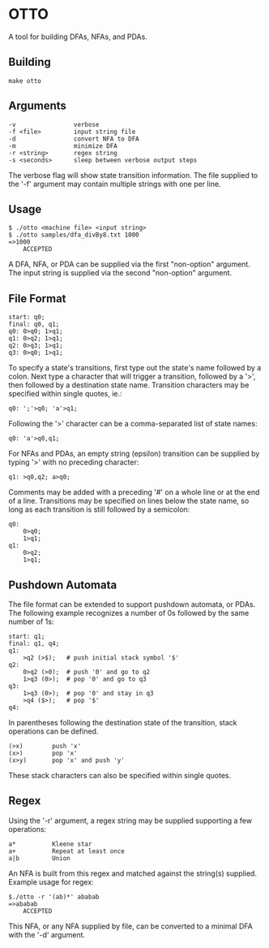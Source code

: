 # OTTO

A tool for building DFAs, NFAs,
and PDAs.

## Building
```
make otto
```

## Arguments
```
-v                verbose
-f <file>         input string file
-d                convert NFA to DFA
-m                minimize DFA
-r <string>       regex string
-s <seconds>      sleep between verbose output steps
```
The verbose flag will show state transition
information. The file supplied to the '-f' 
argument may contain multiple strings with 
one per line.

## Usage
```
$ ./otto <machine file> <input string>
$ ./otto samples/dfa_divBy8.txt 1000
=>1000
	ACCEPTED
```
A DFA, NFA, or PDA can be supplied via the first
"non-option" argument. The input string is
supplied via the second "non-option" argument.

## File Format
```
start: q0;
final: q0, q1;
q0: 0>q0; 1>q1;
q1: 0>q2; 1>q1;
q2: 0>q3; 1>q1;
q3: 0>q0; 1>q1;
```
To specify a state's transitions, first type out
the state's name followed by a colon. Next type a
character that will trigger a transition, followed
by a '>', then followed by a destination state name. 
Transition characters may be specified within single 
quotes, ie.:

```
q0: ';'>q0; 'a'>q1;
```
Following the '>' character can be a comma-separated
list of state names:
```
q0: 'a'>q0,q1;
```
For NFAs and PDAs, an empty string (epsilon) transition
can be supplied by typing '>' with no preceding character:
```
q1: >q0,q2; a>q0;
```
Comments may be added with a preceding '#' on a whole
line or at the end of a line. Transitions may be specified
on lines below the state name, so long as each transition is
still followed by a semicolon:
```
q0: 
    0>q0;
    1>q1;
q1:
    0>q2;
    1>q1;
```

## Pushdown Automata
The file format can be extended to support pushdown 
automata, or PDAs. The following example recognizes
a number of 0s followed by the same number of 1s:
```
start: q1;
final: q1, q4;
q1: 
    >q2 (>$);   # push initial stack symbol '$'
q2: 
    0>q2 (>0);  # push '0' and go to q2
    1>q3 (0>);  # pop '0' and go to q3
q3: 
    1>q3 (0>);  # pop '0' and stay in q3
    >q4 ($>);   # pop '$'
q4:
```
In parentheses following the destination state of
the transition, stack operations can be defined.
```
(>x)        push 'x'
(x>)        pop 'x'
(x>y)       pop 'x' and push 'y'
```
These stack characters can also be specified within
single quotes.

## Regex
Using the '-r' argument, a regex string may be supplied
supporting a few operations:
```
a*          Kleene star
a+          Repeat at least once
a|b         Union
```
An NFA is built from this regex and matched against
the string(s) supplied. Example usage for regex:
```
$./otto -r '(ab)*' ababab
=>ababab
	ACCEPTED
```
This NFA, or any NFA supplied by file, can be converted
to a minimal DFA with the '-d' argument.
